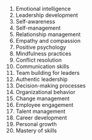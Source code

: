 1. Emotional intelligence
2. Leadership development
3. Self-awareness
4. Self-management
5. Relationship management
6. Empathy and compassion
7. Positive psychology
8. Mindfulness practices
9. Conflict resolution
10. Communication skills
11. Team building for leaders
12. Authentic leadership
13. Decision-making processes
14. Organizational behavior
15. Change management
16. Employee engagement
17. Talent management
18. Career development
19. Personal growth
20. Mastery of skills
